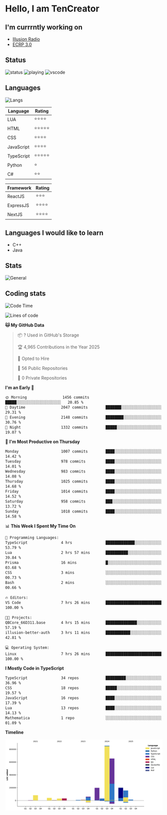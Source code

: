 # Hello, I am TenCreator

## I'm currrntly working on
- [Illusion Radio](https://illusionradio.co.uk/)
- [ECRP 3.0](http://github.com/Emerald-Coast-Roleplay/)

## Status
![status](https://api.statusbadges.me/badge/status/518334475038359555?simple=true&style=for-the-badge)
![playing](https://api.statusbadges.me/badge/playing/518334475038359555?style=for-the-badge)
![vscode](https://api.statusbadges.me/badge/vscode/518334475038359555?style=for-the-badge)

## Languages
![Langs](https://github-readme-stats.vercel.app/api/top-langs/?username=tencreator&layout=compact&theme=radical)


|Language|Rating|
|--------|------|
|LUA|⭐️⭐️⭐️⭐️|
|HTML|⭐️⭐️⭐️⭐️⭐️|
|CSS|⭐️⭐️⭐️⭐️|
|JavaScript|⭐️⭐️⭐️⭐️|
|TypeScript|⭐️⭐️⭐️⭐️⭐️|
|Python|⭐️|
|C#|⭐️⭐️ |

|Framework|Rating|
|--------|------|
|ReactJS|⭐️⭐️⭐|
|ExpressJS|⭐️⭐️⭐️⭐️|
|NextJS|⭐️⭐️⭐⭐️|

## Languages I would like to learn
- C++
- Java

## Stats
![General](https://github-readme-stats.vercel.app/api?username=tencreator&show_icons=true&theme=radical)

## Coding stats

<!--START_SECTION:waka-->
![Code Time](http://img.shields.io/badge/Code%20Time-665%20hrs%2059%20mins-blue)

![Lines of code](https://img.shields.io/badge/From%20Hello%20World%20I%27ve%20Written-2.4%20million%20lines%20of%20code-blue)

**🐱 My GitHub Data** 

> 📦 ? Used in GitHub's Storage 
 > 
> 🏆 4,965 Contributions in the Year 2025
 > 
> 💼 Opted to Hire
 > 
> 📜 56 Public Repositories 
 > 
> 🔑 0 Private Repositories 
 > 
**I'm an Early 🐤** 

```text
🌞 Morning                1456 commits        █████░░░░░░░░░░░░░░░░░░░░   20.85 % 
🌆 Daytime                2047 commits        ███████░░░░░░░░░░░░░░░░░░   29.31 % 
🌃 Evening                2148 commits        ████████░░░░░░░░░░░░░░░░░   30.76 % 
🌙 Night                  1332 commits        █████░░░░░░░░░░░░░░░░░░░░   19.07 % 
```
📅 **I'm Most Productive on Thursday** 

```text
Monday                   1007 commits        ████░░░░░░░░░░░░░░░░░░░░░   14.42 % 
Tuesday                  978 commits         ████░░░░░░░░░░░░░░░░░░░░░   14.01 % 
Wednesday                983 commits         ████░░░░░░░░░░░░░░░░░░░░░   14.08 % 
Thursday                 1025 commits        ████░░░░░░░░░░░░░░░░░░░░░   14.68 % 
Friday                   1014 commits        ████░░░░░░░░░░░░░░░░░░░░░   14.52 % 
Saturday                 958 commits         ███░░░░░░░░░░░░░░░░░░░░░░   13.72 % 
Sunday                   1018 commits        ████░░░░░░░░░░░░░░░░░░░░░   14.58 % 
```


📊 **This Week I Spent My Time On** 

```text
💬 Programming Languages: 
TypeScript               4 hrs               █████████████░░░░░░░░░░░░   53.79 % 
Lua                      2 hrs 57 mins       ██████████░░░░░░░░░░░░░░░   39.84 % 
Prisma                   16 mins             █░░░░░░░░░░░░░░░░░░░░░░░░   03.68 % 
CSS                      3 mins              ░░░░░░░░░░░░░░░░░░░░░░░░░   00.73 % 
Bash                     2 mins              ░░░░░░░░░░░░░░░░░░░░░░░░░   00.66 % 

🔥 Editors: 
VS Code                  7 hrs 26 mins       █████████████████████████   100.00 % 

🐱‍💻 Projects: 
QBCore_66D311.base       4 hrs 15 mins       ██████████████░░░░░░░░░░░   57.19 % 
illusion-better-auth     3 hrs 11 mins       ███████████░░░░░░░░░░░░░░   42.81 % 

💻 Operating System: 
Linux                    7 hrs 26 mins       █████████████████████████   100.00 % 
```

**I Mostly Code in TypeScript** 

```text
TypeScript               34 repos            █████████░░░░░░░░░░░░░░░░   36.96 % 
CSS                      18 repos            █████░░░░░░░░░░░░░░░░░░░░   19.57 % 
JavaScript               16 repos            ████░░░░░░░░░░░░░░░░░░░░░   17.39 % 
Lua                      13 repos            ████░░░░░░░░░░░░░░░░░░░░░   14.13 % 
Mathematica              1 repo              ░░░░░░░░░░░░░░░░░░░░░░░░░   01.09 % 
```



**Timeline**

![Lines of Code chart](https://raw.githubusercontent.com/tencreator/tencreator/main/assets/bar_graph.png)


<!--END_SECTION:waka-->
